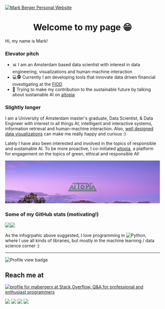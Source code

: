 [![Mark Berger Personal Website](static/header.png)](https://maberger.nl)

<h1 align="center">Welcome to my page 😁</h1>

Hi, my name is Mark!

### Elevator pitch

- 📊 I am an Amsterdam based data scientist with interest in data engineering, visualizations and human-machine interaction
- 💻🕵️ Currently I am developing tools that innovate data driven financial investigating at the [FIOD](https://en.wikipedia.org/wiki/Fiscal_Information_and_Investigation_Service)
- 🥬 Trying to make my contribution to the sustainable future by talking about sustainable AI on [aitopia](aitopia.world)

### Slightly longer

I am a University of Amsterdam master's graduate, Data Scientist, & Data Engineer with interest in all things AI,
intellligent and interactive systems, information retrieval and human-machine interaction.
Also, [well designed data visualizations](https://projects.fivethirtyeight.com/2020-election-forecast/?cid=rrpromo) can
make me really happy and curious :)

Lately I have also been interested and involved in the topics of responsible and sustainable AI. To be more proactive, I
co-initiated [aitopia](aitopia.world), a platform for engagement on the topics of green, ethical and responsible AI!

[![aitopia website](static/aitopia.png)](https://aitopia.world)

### Some of my GitHub stats (motivating!)

<img height="137px" src="https://github-readme-stats.vercel.app/api?username=mabergerx&hide_title=true&hide_border=flase&show_icons=true&include_all_commits=true&count_private=true&line_height=21&&theme=tokyonight" /><img height="137px" src="https://github-readme-stats.vercel.app/api/top-langs/?username=mabergerx&hide=php,html&hide_title=true&hide_border=true&layout=compact&langs_count=7&theme=tokyonight" />

As the infogrpahic above suggested, I love programming in ![Python](https://img.shields.io/badge/-Python-05122A?&logo=Python), where I use all kinds of libraries, but mostly in the machine learning / data science corner :)


<hr>

![Profile view badge](https://komarev.com/ghpvc/?username=mabergerx&color=03c6fc)

## Reach me at

<a href="https://stackoverflow.com/users/3025242/mabergerx"><img src="https://stackoverflow.com/users/flair/3025242.png?theme=dark" width="208" height="58" alt="profile for mabergerx at Stack Overflow, Q&amp;A for professional and enthusiast programmers" title="profile for mabergerx at Stack Overflow, Q&amp;A for professional and enthusiast programmers"></a>

<a href="https://linkedin.com/in/markberger-1" alt="LinkedIn">
        <img src="https://img.shields.io/badge/-Mark Berger-blue?style=for-the-badge&logo=linkedin" /></a> 
        
<a href="https://berger-mark.medium.com/" alt="Medium">
        <img src="https://img.shields.io/badge/-Mark Berger-03a57a?style=for-the-badge&logo=Medium&labelColor=000000" /></a>
        
<a href="https://instagram.com/berger.mark" alt="Instagram">
        <img src="https://img.shields.io/badge/-@berger.mark-E4405F?style=for-the-badge&logo=instagram&logoColor=white" /></a>
        
<a href="https://maberger.nl" alt="Website">
        <img src="https://img.shields.io/badge/-maberger.nl-242424?style=for-the-badge&logo=GoogleChrome&logoColor=white" /></a>
